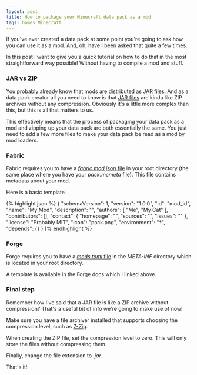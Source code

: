 ```yaml
---
layout: post
title: How to package your Minecraft data pack as a mod
tags: Games Minecraft
---
```


If you've ever created a data pack at some point you're going to ask how you can use it as a mod. And, oh, have I been asked that quite a few times.
  
In this post I want to give you a quick tutorial on how to do that in the most straightforward way possible! Without having to compile a mod and stuff.

### JAR vs ZIP

You probably already know that mods are distributed as JAR files.
And as a data pack creator all you need to know is that [JAR files]((https://en.wikipedia.org/wiki/JAR_(file_format))) are kinda like ZIP archives without any compression.
Obviously it's a little more complex than this, but this is all that matters to us.
  
This effectively means that the process of packaging your data pack as a mod and zipping up your data pack are both essentially the same. You just need to add a few more files to make your data pack be read as a mod by mod loaders.

### Fabric

Fabric requires you to have a [*fabric.mod.json* file](https://fabricmc.net/wiki/documentation:fabric_mod_json) in your root directory (the same place where you have your *pack.mcmeta* file). This file contains metadata about your mod.
  
Here is a basic template.
  
{% highlight json %}
{
  "schemaVersion": 1,
  "version": "1.0.0",
  "id": "mod_id",
  "name": "My Mod",
  "description": "",
  "authors": [
    "Me",
    "My Cat"
  ],
  "contributors": [],
  "contact": {
    "homepage": "",
    "sources": "",
    "issues": ""
  },
  "license": "Probably MIT",
  "icon": "pack.png",
  "environment": "*",
  "depends": {}
}
{% endhighlight %}

### Forge

Forge requires you to have a [*mods.toml* file](https://docs.minecraftforge.net/en/1.19.2/gettingstarted/structuring/) in the *META-INF* directory which is located in your root directory.
  
A template is available in the Forge docs which I linked above.

### Final step

Remember how I've said that a JAR file is like a ZIP archive without compression? That's a useful bit of info we're going to make use of now!
  
Make sure you have a file archiver installed that supports choosing the compression level, such as [7-Zip](https://www.7-zip.org/).
  
When creating the ZIP file, set the compression level to zero. This will only store the files without compressing them.
  
Finally, change the file extension to *.jar*. 
  
That's it!
